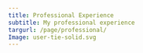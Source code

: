 ```yaml
---
title: Professional Experience
subtitle: My professional experience
targurl: /page/professional/
Image: user-tie-solid.svg
---
```

